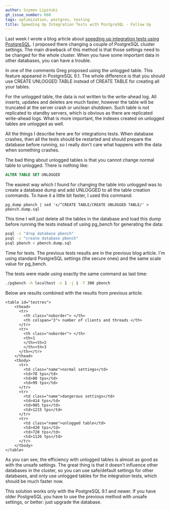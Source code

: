 ```yaml
---
author: Szymon Lipiński
gh_issue_number: 660
tags: optimization, postgres, testing
title: Speeding Up Integration Tests with PostgreSQL - Follow Up
---
```


Last week I wrote a blog article about [speeding up integration tests using PostgreSQL](speeding-up-integration-tests-with.html). I proposed there changing a couple of PostgreSQL cluster settings. The main drawback of this method is that those settings need to be changed for the whole cluster. When you have some important data in other databases, you can have a trouble.

In one of the comments Greg proposed using the unlogged table. This feature appeared in PostgreSQL 9.1. The whole difference is that you should use CREATE UNLOGGED TABLE instead of CREATE TABLE for creating all your tables.

For the unlogged table, the data is not written to the write-ahead log. All inserts, updates and deletes are much faster, however the table will be truncated at the server crash or unclean shutdown. Such table is not replicated to standby servers, which is obvious as there are replicated write-ahead logs. What is more important, the indexes created on unlogged tables are unlogged as well.

All the things I describe here are for integrations tests. When database crashes, then all the tests should be restarted and should prepare the database before running, so I really don't care what happens with the data when something crashes.

The bad thing about unlogged tables is that you cannot change normal table to unlogged. There is nothing like:

```sql
ALTER TABLE SET UNLOGGED
```

The easiest way which I found for changing the table into unlogged was to create a database dump and add UNLOGGED to all the table creation commands. To have it a little bit faster, I used this command:

```shell
pg_dump pbench | sed 's/^CREATE TABLE/CREATE UNLOGGED TABLE/' > pbench.dump.sql
```

This time I will just delete all the tables in the database and load this dump before running the tests instead of using pg_bench for generating the data:

```bash
psql -c "drop database pbench"
psql -c "create database pbench"
psql pbench < pbench.dump.sql
```

Time for tests. The previous tests results are in the previous blog article. I'm using standard PostgreSQL settings (the secure ones) and the same scale value for pg_bench.

The tests were made using exactly the same command as last time:

```bash
./pgbench -h localhost -c 1 -j 1 -T 300 pbench
```

Below are results combined with the results from previous article.

```
<table id="testres">
    <thead>
      <tr>
        <th class="noborder"> </th>
        <th colspan="3"> number of clients and threads </th>
      </tr>
      <tr>
        <th class="noborder"> </th>
        <th>1
        </th><th>2
        </th><th>3
      </th></tr>
    </thead>
    <tbody>
      <tr>
        <td class="name">normal settings</td>
        <td>78 tps</td>
        <td>80 tps</td>
        <td>99 tps</td>
      </tr>
      <tr>
        <td class="name">dangerous settings</td>
        <td>414 tps</td>
        <td>905 tps</td>
        <td>1215 tps</td>
      </tr>
      <tr>
        <td class="name">unlogged table</td>
        <td>420 tps</td>
        <td>720 tps</td>
        <td>1126 tps</td>
      </tr>
    </tbody>
</table>
```

As you can see, the efficiency with unlogged tables is almost as good as with the unsafe settings. The great thing is that it doesn't influence other databases in the cluster, so you can use safe/default settings for other databases, and only use unlogged tables for the integration tests, which should be much faster now.

This solution works only with the PostgreSQL 9.1 and newer. If you have older PostgreSQL you have to use the previous method with unsafe settings, or better: just upgrade the database.
